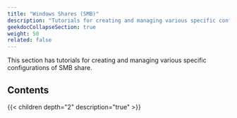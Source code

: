 ```yaml
---
title: "Windows Shares (SMB)"
description: "Tutorials for creating and managing various specific configurations of SMB share."
geekdocCollapseSection: true
weight: 50
related: false
---
```


This section has tutorials for creating and managing various specific configurations of SMB share.

## Contents

{{< children depth="2" description="true" >}}
